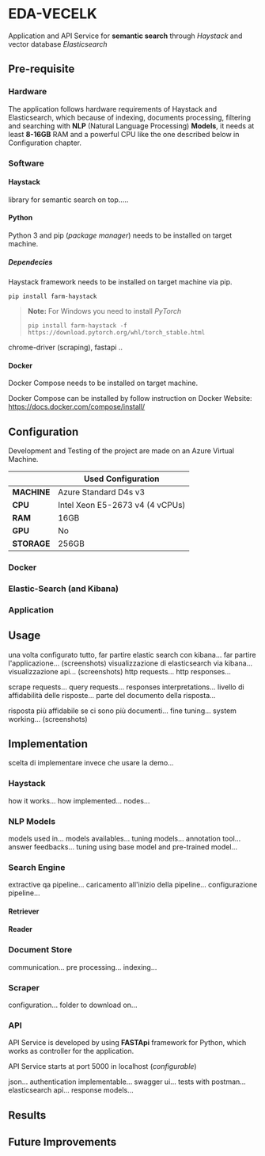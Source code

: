 # EDA-VECELK

Application and API Service for **semantic search** through _Haystack_ and vector database _Elasticsearch_

## Pre-requisite

### Hardware

The application follows hardware requirements of Haystack and Elasticsearch, which because of indexing, documents processing, filtering and searching with **NLP** (Natural Language Processing) **Models**, it needs at least **8-16GB** RAM and a powerful CPU like the one described below in Configuration chapter.

### Software

#### Haystack

library for semantic search on top.....

#### Python

Python 3 and pip (_package manager_) needs to be installed on target machine.

##### Dependecies

Haystack framework needs to be installed on target machine via pip.

```
pip install farm-haystack
```

> **Note:** For Windows you need to install _PyTorch_
>
> ```
> pip install farm-haystack -f https://download.pytorch.org/whl/torch_stable.html
> ```

chrome-driver (scraping), fastapi ..

#### Docker

Docker Compose needs to be installed on target machine.

Docker Compose can be installed by follow instruction on Docker Website:
https://docs.docker.com/compose/install/

## Configuration

Development and Testing of the project are made on an Azure Virtual Machine.

|             | Used Configuration              |
| ----------- | ------------------------------- |
| **MACHINE** | Azure Standard D4s v3           |
| **CPU**     | Intel Xeon E5-2673 v4 (4 vCPUs) |
| **RAM**     | 16GB                            |
| **GPU**     | No                              |
| **STORAGE** | 256GB                           |

### Docker

### Elastic-Search (and Kibana)

### Application

## Usage

una volta configurato tutto, far partire elastic search con kibana...
far partire l'applicazione... (screenshots)
visualizzazione di elasticsearch via kibana...
visualizzazione api... (screenshots)
http requests...
http responses...

scrape requests...
query requests...
responses interpretations...
livello di affidabilità delle risposte...
parte del documento della risposta...

risposta più affidabile se ci sono più documenti...
fine tuning...
system working... (screenshots)

## Implementation

scelta di implementare invece che usare la demo...

### Haystack

how it works...
how implemented...
nodes...

### NLP Models

models used in...
models availables...
tuning models...
annotation tool...
answer feedbacks...
tuning using base model and pre-trained model...

### Search Engine

extractive qa pipeline...
caricamento all'inizio della pipeline...
configurazione pipeline...

#### Retriever

#### Reader

### Document Store

communication...
pre processing...
indexing...

### Scraper

configuration...
folder to download on...

### API

API Service is developed by using **FASTApi** framework for Python, which works as controller for the application.

API Service starts at port 5000 in localhost (_configurable_)

json...
authentication implementable...
swagger ui...
tests with postman...
elasticsearch api...
response models...

## Results

## Future Improvements
